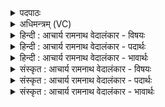 <details><summary>पदपाठः</summary>

अ꣡नु꣢꣯। हि। त्वा꣣। सुत꣢म्। सो꣣म। म꣡दा꣢꣯मसि। म꣣हे꣢। स꣣मर्यरा꣡ज्ये꣢। स꣣मर्य। रा꣡ज्ये꣢꣯। वा꣡जा꣢꣯न्। अ꣣भि꣢। प꣣वमान। प꣢। गा꣣हसे। १३६६।
</details>

<details><summary>अधिमन्त्रम् (VC)</summary>

- पवमानः सोमः
- त्र्यरुणस्त्रैवृष्णः, त्रसदस्युः पौरुकुत्स्यः
- पिपीलिकामध्या अनुष्टुप्
- गान्धारः
</details>

<details><summary>हिन्दी : आचार्य रामनाथ वेदालंकार - विषयः</summary>

तृतीय ऋचा पूर्वार्चिक में ४३२ क्रमाङ्क पर परमात्मा,जीवात्मा और राजा को सम्बोधित की गयी थी। यहाँ परमात्मा के विषय में व्याख्या की जा रही है।
</details>

<details><summary>हिन्दी : आचार्य रामनाथ वेदालंकार - पदार्थः</summary>

पदार्थान्वयभाषाः -  हे (सोम) ब्रह्माण्ड के सम्राट् जगदीश्वर ! (महे) महान् (समर्यराज्ये) देवासुरसङ्ग्राम से प्राप्त आन्तरिक साम्राज्य में,हम (सुतं त्वा) हृदय में प्रकट हुए आपको (अनु) लक्ष्य करके (मदामसि हि) मुदित होते हैं। हे (पवमान) पवित्र करनेवाले परमात्मन् ! आप (वाजान्) बलों में (अभि प्र गाहसे) अवगाहन करते हो,अतः हमें बल दो,यह भाव है ॥३॥
</details>

<details><summary>हिन्दी : आचार्य रामनाथ वेदालंकार - भावार्थः</summary>

भावार्थभाषाः -  अपने अन्तरात्मा में छिपे हुए परमात्मा को प्रकट करके आत्मबल और परम आनन्द प्राप्त किया जा सकता है ॥३॥
</details>

<details><summary>संस्कृत : आचार्य रामनाथ वेदालंकार - विषयः</summary>

तृतीया ऋक् पूर्वार्चिके ४३२ क्रमाङ्के परमात्मानं जीवात्मानं राजानं च सम्बोधिता। अत्र परमात्मविषये व्याख्यायते।
</details>

<details><summary>संस्कृत : आचार्य रामनाथ वेदालंकार - पदार्थः</summary>

पदार्थान्वयभाषाः -  हे (सोम) ब्रह्माण्डस्य सम्राट् जगदीश्वर ! (महे) महति (समर्यराज्ये) समरेण देवासुरसंग्रामेण प्राप्तं समर्यं तस्मिन् राज्ये,आन्तरे स्वराज्ये इत्यर्थः,वयम् (सुतं त्वा) हृदये प्रकटीभूतं त्वाम् (अनु) अनुलक्ष्य (मदामसि हि) मोदामहे खलु।[मदी हर्षग्लेपनयोः,भ्वादिः।]हे (पवमान) पावक परमात्मन् ! त्वम् (वाजान्) बलानि, (अभि प्र गाहसे) अवगाहसे,अतोऽस्मभ्यमपि बलानि देहीति भावः ॥३॥
</details>

<details><summary>संस्कृत : आचार्य रामनाथ वेदालंकार - भावार्थः</summary>

भावार्थभाषाः -  स्वान्तरात्मनि प्रच्छन्नं परमात्मानं प्रकटीकृत्यात्मबलं परमाह्लादकश्च प्राप्तुं शक्यते ॥३॥
</details>